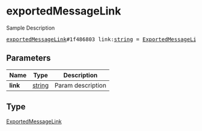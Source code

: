 # exportedMessageLink

Sample Description

<pre>
<a href="../constructor/exportedMessageLink.md">exportedMessageLink</a>#1f486803 link:<a href="../type/string.md">string</a> = <a href="../type/ExportedMessageLink.md">ExportedMessageLink</a>;
</pre>

## Parameters

| Name | Type | Description |
|------|:----:|-------------|
| **link** | [string](../type/string.md) | Param description |

## Type

[ExportedMessageLink](../type/ExportedMessageLink.md)
